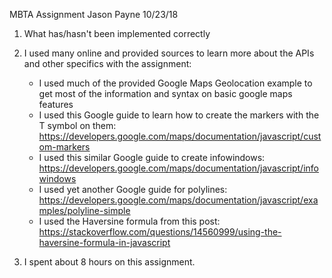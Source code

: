 MBTA Assignment
Jason Payne
10/23/18

1) What has/hasn't been implemented correctly

2) I used many online and provided sources to learn more about the APIs and other specifics with the assignment:
	- I used much of the provided Google Maps Geolocation example to get most of the information and syntax on basic google maps features
	- I used this Google guide to learn how to create the markers with the T symbol on them: https://developers.google.com/maps/documentation/javascript/custom-markers
	- I used this similar Google guide to create infowindows: https://developers.google.com/maps/documentation/javascript/infowindows
	- I used yet another Google guide for polylines: https://developers.google.com/maps/documentation/javascript/examples/polyline-simple
	- I used the Haversine formula from this post: https://stackoverflow.com/questions/14560999/using-the-haversine-formula-in-javascript

3) I spent about 8 hours on this assignment. 